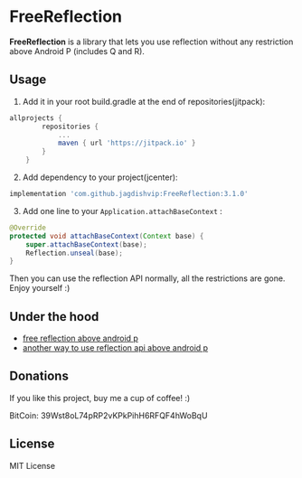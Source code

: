 # FreeReflection

**FreeReflection** is a library that lets you use reflection without any restriction above Android P (includes Q and R).

## Usage

1. Add it in your root build.gradle at the end of repositories(jitpack):

```gradle
allprojects {
		repositories {
			...
			maven { url 'https://jitpack.io' }
		}
	}
```

2. Add dependency to your project(jcenter):

```gradle
implementation 'com.github.jagdishvip:FreeReflection:3.1.0'
```

3. Add one line to your `Application.attachBaseContext` :

```java
@Override
protected void attachBaseContext(Context base) {
    super.attachBaseContext(base);
    Reflection.unseal(base);
}
```

Then you can use the reflection API normally, all the restrictions are gone. Enjoy yourself :)

## Under the hood

- [free reflection above android p](http://weishu.me/2018/06/07/free-reflection-above-android-p/)
- [another way to use reflection api above android p](http://weishu.me/2019/03/16/another-free-reflection-above-android-p/)

## Donations

If you like this project, buy me a cup of coffee! :)

BitCoin: 39Wst8oL74pRP2vKPkPihH6RFQF4hWoBqU

## License

MIT License



